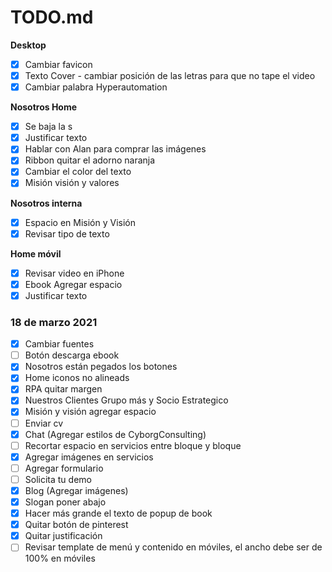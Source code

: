 TODO.md
========

**Desktop**
- [x] Cambiar favicon
- [x] Texto Cover - cambiar posición de las letras para que no tape el video
- [x] Cambiar palabra Hyperautomation

**Nosotros Home**
- [x] Se baja la s
- [x] Justificar texto
- [x] Hablar con Alan para comprar las imágenes
- [x] Ribbon quitar el adorno naranja
- [x] Cambiar el color del texto
- [x] Misión visión y valores

**Nosotros interna**
- [x] Espacio en Misión y Visión
- [x] Revisar tipo de texto

**Home móvil**
- [x] Revisar video en iPhone
- [x] Ebook Agregar espacio
- [x] Justificar texto

### 18 de marzo 2021

- [x] Cambiar fuentes
- [ ] Botón descarga ebook
- [x] Nosotros están pegados los botones
- [x] Home iconos no alineads
- [x] RPA quitar margen
- [x] Nuestros Clientes Grupo más y Socio Estrategico
- [x] Misión y visión agregar espacio
- [ ] Enviar cv
- [x] Chat (Agregar estilos de CyborgConsulting)
- [ ] Recortar espacio en servicios entre bloque y bloque
- [x] Agregar imágenes en servicios
- [ ] Agregar formulario
- [ ] Solicita tu demo
- [x] Blog (Agregar imágenes)
- [x] Slogan poner abajo
- [x] Hacer más grande el texto de popup de book
- [x] Quitar botón de pinterest
- [x] Quitar justificación
- [ ] Revisar template de menú y contenido en móviles, el ancho debe ser de 100% en móviles